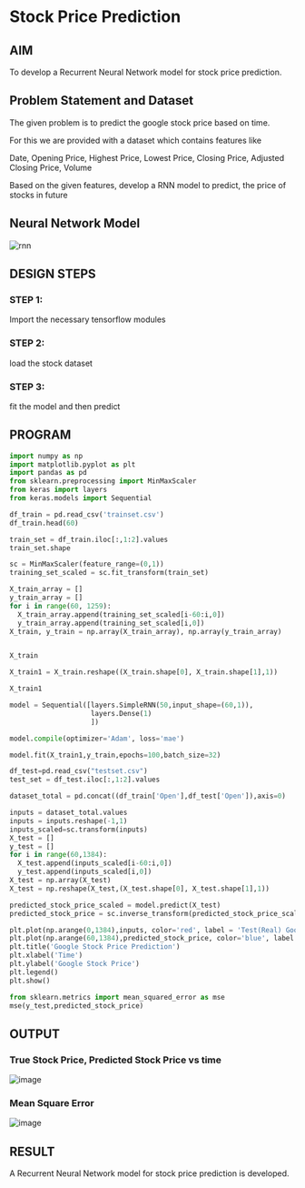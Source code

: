 # Stock Price Prediction

## AIM

To develop a Recurrent Neural Network model for stock price prediction.

## Problem Statement and Dataset

  The given problem is to predict the google stock price based on time.

  For this we are provided with a dataset which contains features like

  Date, Opening Price, Highest Price, Lowest Price, Closing Price, Adjusted Closing Price, Volume

  Based on the given features, develop a RNN model to predict, the price of stocks in future

## Neural Network Model

![rnn](https://github.com/vincent-isaac/rnn-stock-price-prediction/assets/75234588/1ada7981-bb22-43d1-8f12-962b08958afc)

## DESIGN STEPS

### STEP 1:
Import the necessary tensorflow modules

### STEP 2:
load the stock dataset

### STEP 3:
fit the model and then predict

## PROGRAM

```python
import numpy as np
import matplotlib.pyplot as plt
import pandas as pd
from sklearn.preprocessing import MinMaxScaler
from keras import layers
from keras.models import Sequential

df_train = pd.read_csv('trainset.csv')
df_train.head(60)

train_set = df_train.iloc[:,1:2].values
train_set.shape

sc = MinMaxScaler(feature_range=(0,1))
training_set_scaled = sc.fit_transform(train_set)

X_train_array = []
y_train_array = []
for i in range(60, 1259):
  X_train_array.append(training_set_scaled[i-60:i,0])
  y_train_array.append(training_set_scaled[i,0])
X_train, y_train = np.array(X_train_array), np.array(y_train_array)


X_train

X_train1 = X_train.reshape((X_train.shape[0], X_train.shape[1],1))

X_train1

model = Sequential([layers.SimpleRNN(50,input_shape=(60,1)),
                    layers.Dense(1)
                    ])

model.compile(optimizer='Adam', loss='mae')

model.fit(X_train1,y_train,epochs=100,batch_size=32)

df_test=pd.read_csv("testset.csv")
test_set = df_test.iloc[:,1:2].values

dataset_total = pd.concat((df_train['Open'],df_test['Open']),axis=0)

inputs = dataset_total.values
inputs = inputs.reshape(-1,1)
inputs_scaled=sc.transform(inputs)
X_test = []
y_test = []
for i in range(60,1384):
  X_test.append(inputs_scaled[i-60:i,0])
  y_test.append(inputs_scaled[i,0])
X_test = np.array(X_test)
X_test = np.reshape(X_test,(X_test.shape[0], X_test.shape[1],1))

predicted_stock_price_scaled = model.predict(X_test)
predicted_stock_price = sc.inverse_transform(predicted_stock_price_scaled)

plt.plot(np.arange(0,1384),inputs, color='red', label = 'Test(Real) Google stock price')
plt.plot(np.arange(60,1384),predicted_stock_price, color='blue', label = 'Predicted Google stock price')
plt.title('Google Stock Price Prediction')
plt.xlabel('Time')
plt.ylabel('Google Stock Price')
plt.legend()
plt.show()

from sklearn.metrics import mean_squared_error as mse
mse(y_test,predicted_stock_price)
```

## OUTPUT

### True Stock Price, Predicted Stock Price vs time

![image](https://user-images.githubusercontent.com/75235488/194797737-ecd6077e-403f-4e69-8628-4d770da16e4a.png)

### Mean Square Error

![image](https://user-images.githubusercontent.com/75235488/194797765-56b20760-d13b-46c2-b3e3-8bbef76be148.png)

## RESULT
A Recurrent Neural Network model for stock price prediction is developed.
